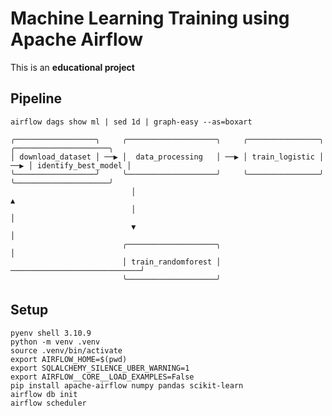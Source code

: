 # Machine Learning Training using Apache Airflow

This is an **educational project**

## Pipeline

```
airflow dags show ml | sed 1d | graph-easy --as=boxart

╭──────────────────╮     ╭────────────────────╮     ╭────────────────╮     ╭─────────────────────╮
│ download_dataset │ ──▶ │  data_processing   │ ──▶ │ train_logistic │ ──▶ │ identify_best_model │
╰──────────────────╯     ╰────────────────────╯     ╰────────────────╯     ╰─────────────────────╯
                           │                                                 ▲
                           │                                                 │
                           ▼                                                 │
                         ╭────────────────────╮                              │
                         │ train_randomforest │ ─────────────────────────────┘
                         ╰────────────────────╯
```

## Setup

    pyenv shell 3.10.9
    python -m venv .venv
    source .venv/bin/activate
    export AIRFLOW_HOME=$(pwd)
    export SQLALCHEMY_SILENCE_UBER_WARNING=1
    export AIRFLOW__CORE__LOAD_EXAMPLES=False
    pip install apache-airflow numpy pandas scikit-learn
    airflow db init
    airflow scheduler

